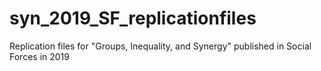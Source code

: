 # syn_2019_SF_replicationfiles
Replication files for "Groups, Inequality, and Synergy" published in Social Forces in 2019
